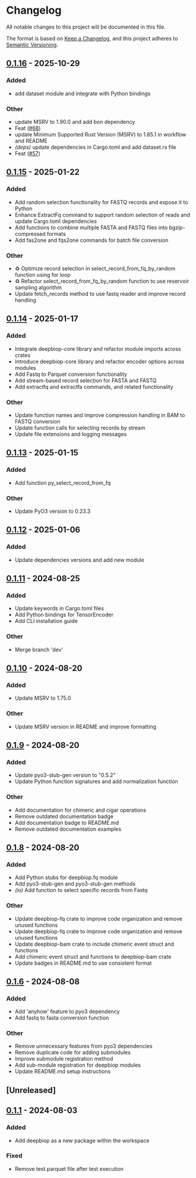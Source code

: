 # Changelog

All notable changes to this project will be documented in this file.

The format is based on [Keep a Changelog](https://keepachangelog.com/en/1.0.0/),
and this project adheres to [Semantic Versioning](https://semver.org/spec/v2.0.0.html).

## [0.1.16](https://github.com/cauliyang/DeepBioP/compare/deepbiop-fq-v0.1.15...deepbiop-fq-v0.1.16) - 2025-10-29

### Added

- add dataset module and integrate with Python bindings

### Other

- update MSRV to 1.90.0 and add bon dependency
- Feat ([#68](https://github.com/cauliyang/DeepBioP/pull/68))
- update Minimum Supported Rust Version (MSRV) to 1.85.1 in workflow and README
- *(deps)* update dependencies in Cargo.toml and add dataset.rs file
- Feat ([#57](https://github.com/cauliyang/DeepBioP/pull/57))

## [0.1.15](https://github.com/cauliyang/DeepBioP/compare/deepbiop-fq-v0.1.14...deepbiop-fq-v0.1.15) - 2025-01-22

### Added

- Add random selection functionality for FASTQ records and expose it to Python
- Enhance ExtractFq command to support random selection of reads and update Cargo.toml dependencies
- Add functions to combine multiple FASTA and FASTQ files into bgzip-compressed formats
- Add fas2one and fqs2one commands for batch file conversion

### Other

- ♻️ Optimize record selection in select_record_from_fq_by_random function using for loop
- ♻️ Refactor select_record_from_fq_by_random function to use reservoir sampling algorithm
- Update fetch_records method to use fastq reader and improve record handling

## [0.1.14](https://github.com/cauliyang/DeepBioP/compare/deepbiop-fq-v0.1.13...deepbiop-fq-v0.1.14) - 2025-01-17

### Added

- Integrate deepbiop-core library and refactor module imports across crates
- Introduce deepbiop-core library and refactor encoder options across modules
- Add Fastq to Parquet conversion functionality
- Add stream-based record selection for FASTA and FASTQ
- Add extractfq and extractfa commands, and related functionality

### Other

- Update function names and improve compression handling in BAM to FASTQ conversion
- Update function calls for selecting records by stream
- Update file extensions and logging messages

## [0.1.13](https://github.com/cauliyang/DeepBioP/compare/deepbiop-fq-v0.1.12...deepbiop-fq-v0.1.13) - 2025-01-15

### Added

- Add function py_select_record_from_fq

### Other

- Update PyO3 version to 0.23.3

## [0.1.12](https://github.com/cauliyang/DeepBioP/compare/deepbiop-fq-v0.1.11...deepbiop-fq-v0.1.12) - 2025-01-06

### Added

- Update dependencies versions and add new module

## [0.1.11](https://github.com/cauliyang/DeepBioP/compare/deepbiop-fq-v0.1.10...deepbiop-fq-v0.1.11) - 2024-08-25

### Added
- Update keywords in Cargo.toml files
- Add Python bindings for TensorEncoder
- Add CLI installation guide

### Other
- Merge branch 'dev'

## [0.1.10](https://github.com/cauliyang/DeepBioP/compare/deepbiop-fq-v0.1.9...deepbiop-fq-v0.1.10) - 2024-08-20

### Added
- Update MSRV to 1.75.0

### Other
- Update MSRV version in README and improve formatting

## [0.1.9](https://github.com/cauliyang/DeepBioP/compare/deepbiop-fq-v0.1.8...deepbiop-fq-v0.1.9) - 2024-08-20

### Added
- Update pyo3-stub-gen version to "0.5.2"
- Update Python function signatures and add normalization function

### Other
- Add documentation for chimeric and cigar operations
- Remove outdated documentation badge
- Add documentation badge to README.md
- Remove outdated documentation examples

## [0.1.8](https://github.com/cauliyang/DeepBioP/compare/deepbiop-fq-v0.1.7...deepbiop-fq-v0.1.8) - 2024-08-20

### Added
- Add Python stubs for deepbiop.fq module
- Add pyo3-stub-gen and pyo3-stub-gen methods
- *(io)* Add function to select specific records from Fastq

### Other
- Update deepbiop-fq crate to improve code organization and remove unused functions
- Update deepbiop-fq crate to improve code organization and remove unused functions
- Update deepbiop-bam crate to include chimeric event struct and functions
- Add chimeric event struct and functions to deepbiop-bam crate
- Update badges in README.md to use consistent format

## [0.1.6](https://github.com/cauliyang/DeepBioP/compare/deepbiop-fq-v0.1.5...deepbiop-fq-v0.1.6) - 2024-08-08

### Added
- Add 'anyhow' feature to pyo3 dependency
- Add fastq to fasta conversion function

### Other
- Remove unnecessary features from pyo3 dependencies
- Remove duplicate code for adding submodules
- Improve submodule registration method
- Add sub-module registration for deepbiop modules
- Update README.md setup instructions

## \[Unreleased\]

## [0.1.1](https://github.com/cauliyang/DeepBioP/compare/deepbiop-fq-v0.1.0...deepbiop-fq-v0.1.1) - 2024-08-03

### Added

- Add deepbiop as a new package within the workspace

### Fixed

- Remove test.parquet file after test execution
